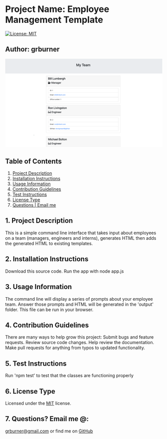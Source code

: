 # Project Name: Employee Management Template


[![License: MIT](https://img.shields.io/badge/License-MIT-yellow.svg)](https://opensource.org/licenses/MIT)

## Author: grburner


<p align="center">
  <img alt="README Generator in Action" src="Develop/screenshot.png">
</p>

## Table of Contents
<!--ts-->
1. [ Project Description ](#desc)
2. [ Installation Instructions ](#inst)
3. [ Usage Information ](#use)
4. [ Contribution Guidelines ](#guide)
5. [ Test Instructions ](#test)
6. [ License Type ](#l-type)
7. [ Questions | Email me ](#email)


<!--te-->
<a name="desc"></a>
## 1. Project Description

This is a simple command line interface that takes input about employees on a team (managers, engineers and interns), generates HTML then adds the generated HTML to existing templates.
<a name="inst"></a>
## 2. Installation Instructions

 Download this source code. Run the app with node app.js

<a name="use"></a>
## 3. Usage Information

 The command line will display a series of prompts about your employee team. Answer those prompts and HTML will be generated in the 'output' folder. This file can be run in your browser.

<a name="guide"></a>
## 4. Contribution Guidelines

 There are many ways to help grow this project: Submit bugs and feature requests. Review source code changes. Help review the documentation. Make pull requests for anything from typos to updated functionality.

<a name="test"></a>
## 5. Test Instructions

 Run 'npm test' to test that the classes are functioning properly

<a name="l-type"></a>
## 6. License Type

 Licensed under the [MIT](license/mit.txt) license.

<a name="email"></a>
## 7. Questions? Email me @:

[grburner@gmail.com](mailto:grburner@gmail.com) or find me on [GitHub](https://github.com/grburner)
